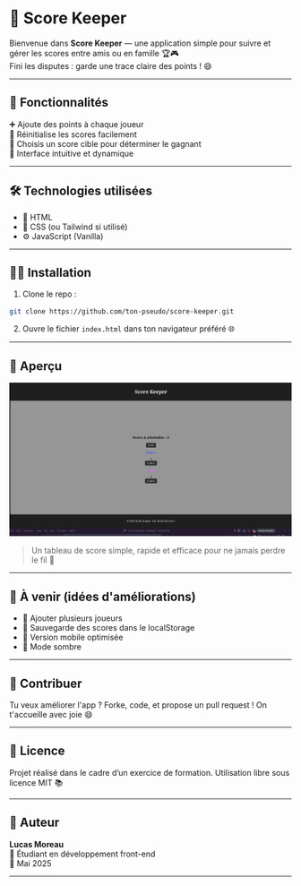 # 🧮 Score Keeper

Bienvenue dans **Score Keeper** — une application simple pour suivre et gérer les scores entre amis ou en famille 🏆🎮  
Fini les disputes : garde une trace claire des points ! 😄

---

## 🚀 Fonctionnalités

➕ Ajoute des points à chaque joueur  
🔄 Réinitialise les scores facilement  
🎯 Choisis un score cible pour déterminer le gagnant  
🎨 Interface intuitive et dynamique

---

## 🛠️ Technologies utilisées

- 🧙 HTML  
- 🎨 CSS (ou Tailwind si utilisé)  
- ⚙️ JavaScript (Vanilla)

---

## 🧑‍💻 Installation

1. Clone le repo :

```bash
git clone https://github.com/ton-pseudo/score-keeper.git
```

2. Ouvre le fichier `index.html` dans ton navigateur préféré 🌐

---

## 📸 Aperçu

![Aperçu de Score Keeper](icone/Capture%20d’écran%20du%202025-05-23%2015-43-48.png)

> Un tableau de score simple, rapide et efficace pour ne jamais perdre le fil 🧠

---

## 🧩 À venir (idées d'améliorations)

- 👥 Ajouter plusieurs joueurs  
- 💾 Sauvegarde des scores dans le localStorage  
- 📱 Version mobile optimisée  
- 🌙 Mode sombre

---

## 🤝 Contribuer

Tu veux améliorer l'app ? Forke, code, et propose un pull request ! On t'accueille avec joie 😄

---

## 📄 Licence

Projet réalisé dans le cadre d’un exercice de formation. Utilisation libre sous licence MIT 📚

---

## 👤 Auteur

**Lucas Moreau**  
💼 Étudiant en développement front-end  
📅 Mai 2025

---


